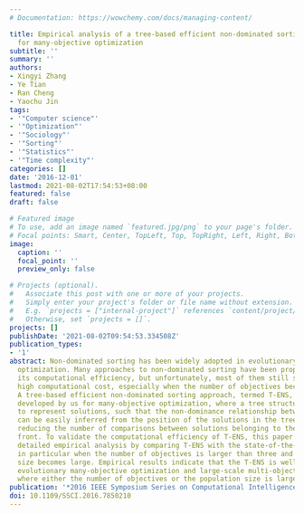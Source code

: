 ```yaml
---
# Documentation: https://wowchemy.com/docs/managing-content/

title: Empirical analysis of a tree-based efficient non-dominated sorting approach
  for many-objective optimization
subtitle: ''
summary: ''
authors:
- Xingyi Zhang
- Ye Tian
- Ran Cheng
- Yaochu Jin
tags:
- '"Computer science"'
- '"Optimization"'
- '"Sociology"'
- '"Sorting"'
- '"Statistics"'
- '"Time complexity"'
categories: []
date: '2016-12-01'
lastmod: 2021-08-02T17:54:53+08:00
featured: false
draft: false

# Featured image
# To use, add an image named `featured.jpg/png` to your page's folder.
# Focal points: Smart, Center, TopLeft, Top, TopRight, Left, Right, BottomLeft, Bottom, BottomRight.
image:
  caption: ''
  focal_point: ''
  preview_only: false

# Projects (optional).
#   Associate this post with one or more of your projects.
#   Simply enter your project's folder or file name without extension.
#   E.g. `projects = ["internal-project"]` references `content/project/deep-learning/index.md`.
#   Otherwise, set `projects = []`.
projects: []
publishDate: '2021-08-02T09:54:53.334508Z'
publication_types:
- '1'
abstract: Non-dominated sorting has been widely adopted in evolutionary multi-objective
  optimization. Many approaches to non-dominated sorting have been proposed to improve
  its computational efficiency, but unfortunately, most of them still suffer from
  high computational cost, especially when the number of objectives becomes large.
  A tree-based efficient non-dominated sorting approach, termed T-ENS, has been recently
  developed by us for many-objective optimization, where a tree structure is adopted
  to represent solutions, such that the non-dominance relationship between solutions
  can be easily inferred from the position of the solutions in the tree, thereby considerably
  reducing the number of comparisons between solutions belonging to the same non-dominated
  front. To validate the computational efficiency of T-ENS, this paper provides a
  detailed empirical analysis by comparing T-ENS with the state-of-the-art approaches,
  in particular when the number of objectives is larger than three and the population
  size becomes large. Empirical results indicate that the T-ENS is well suited for
  evolutionary many-objective optimization and large-scale multi-objective optimization,
  where either the number of objectives or the population size is large.
publication: '*2016 IEEE Symposium Series on Computational Intelligence (SSCI)*'
doi: 10.1109/SSCI.2016.7850210
---
```


